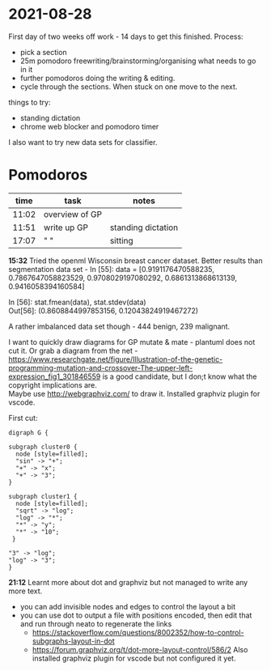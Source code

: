# 2021-08-28
First day of two weeks off work - 14 days to get this finished.
Process:  
- pick a section
- 25m pomodoro freewriting/brainstorming/organising what needs to go in it
- further pomodoros doing the writing & editing.
- cycle through the sections.  When stuck on one move to the next.

things to try: 
- standing dictation
- chrome web blocker and pomodoro timer


I also want to try new data sets for classifier.  

# Pomodoros

| time  | task           | notes              |
| ----- | -------------- | ------------------ |
| 11:02 | overview of GP |                    |
| 11:51 | write up GP    | standing dictation |
| 17:07 | " "            | sitting                   |

**15:32** Tried the openml Wisconsin breast cancer dataset.   Better results than segmentation data set - 
In [55]: data = [0.9191176470588235, 0.7867647058823529, 0.9708029197080292, 0.6861313868613139, 0.9416058394160584]  
  
In [56]: stat.fmean(data), stat.stdev(data)  
Out[56]: (0.8608844997853156, 0.12043824919467272)

A rather imbalanced data set though - 444 benign, 239 malignant.

I want to quickly draw diagrams for GP mutate & mate - plantuml does not cut it.  Or grab a diagram from the net - https://www.researchgate.net/figure/Illustration-of-the-genetic-programming-mutation-and-crossover-The-upper-left-expression_fig1_301846559 is a good candidate, but I don;t know what the copyright implications are.  
Maybe use http://webgraphviz.com/ to draw it.
Installed graphviz plugin for vscode.

First cut: 
```
digraph G {

subgraph cluster0 {
  node [style=filled];
  "sin" -> "+";
  "+" -> "x";
  "+" -> "3";
}

subgraph cluster1 {
  node [style=filled];
  "sqrt" -> "log";
  "log" -> "*";
  "*" -> "y";
  "*" -> "10";
 }

"3" -> "log";
"log" -> "3";
}
```

**21:12** Learnt more about dot and graphviz but not managed to write any more text.  
- you can add invisible nodes and edges to control the layout a bit
- you can use dot to output a file with positions encoded, then edit that and run through neato to regenerate the links 
    - https://stackoverflow.com/questions/8002352/how-to-control-subgraphs-layout-in-dot
    - https://forum.graphviz.org/t/dot-more-layout-control/586/2
Also installed graphviz plugin for vscode but not configured it yet.


